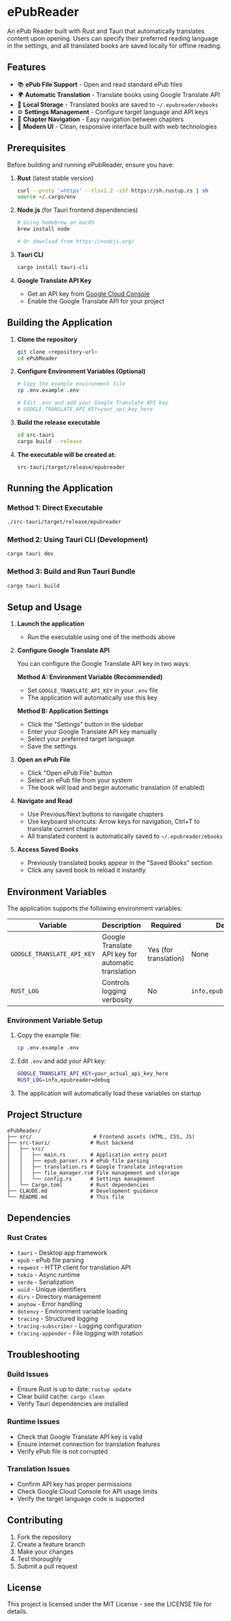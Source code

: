 # ePubReader

An ePub Reader built with Rust and Tauri that automatically translates content upon opening. Users can specify their preferred reading language in the settings, and all translated books are saved locally for offline reading.

## Features

- 📚 **ePub File Support** - Open and read standard ePub files
- 🌍 **Automatic Translation** - Translate books using Google Translate API
- 💾 **Local Storage** - Translated books are saved to `~/.epubreader/ebooks`
- ⚙️ **Settings Management** - Configure target language and API keys
- 📖 **Chapter Navigation** - Easy navigation between chapters
- 📱 **Modern UI** - Clean, responsive interface built with web technologies

## Prerequisites

Before building and running ePubReader, ensure you have:

1. **Rust** (latest stable version)
   ```bash
   curl --proto '=https' --tlsv1.2 -sSf https://sh.rustup.rs | sh
   source ~/.cargo/env
   ```

2. **Node.js** (for Tauri frontend dependencies)
   ```bash
   # Using homebrew on macOS
   brew install node
   
   # Or download from https://nodejs.org/
   ```

3. **Tauri CLI**
   ```bash
   cargo install tauri-cli
   ```

4. **Google Translate API Key**
   - Get an API key from [Google Cloud Console](https://console.cloud.google.com/)
   - Enable the Google Translate API for your project

## Building the Application

1. **Clone the repository**
   ```bash
   git clone <repository-url>
   cd ePubReader
   ```

2. **Configure Environment Variables (Optional)**
   ```bash
   # Copy the example environment file
   cp .env.example .env
   
   # Edit .env and add your Google Translate API key
   # GOOGLE_TRANSLATE_API_KEY=your_api_key_here
   ```

3. **Build the release executable**
   ```bash
   cd src-tauri
   cargo build --release
   ```

4. **The executable will be created at:**
   ```
   src-tauri/target/release/epubreader
   ```

## Running the Application

### Method 1: Direct Executable
```bash
./src-tauri/target/release/epubreader
```

### Method 2: Using Tauri CLI (Development)
```bash
cargo tauri dev
```

### Method 3: Build and Run Tauri Bundle
```bash
cargo tauri build
```

## Setup and Usage

1. **Launch the application**
   - Run the executable using one of the methods above

2. **Configure Google Translate API**
   
   You can configure the Google Translate API key in two ways:
   
   **Method A: Environment Variable (Recommended)**
   - Set `GOOGLE_TRANSLATE_API_KEY` in your `.env` file
   - The application will automatically use this key
   
   **Method B: Application Settings**
   - Click the "Settings" button in the sidebar
   - Enter your Google Translate API key manually
   - Select your preferred target language
   - Save the settings

3. **Open an ePub File**
   - Click "Open ePub File" button
   - Select an ePub file from your system
   - The book will load and begin automatic translation (if enabled)

4. **Navigate and Read**
   - Use Previous/Next buttons to navigate chapters
   - Use keyboard shortcuts: Arrow keys for navigation, Ctrl+T to translate current chapter
   - All translated content is automatically saved to `~/.epubreader/ebooks`

5. **Access Saved Books**
   - Previously translated books appear in the "Saved Books" section
   - Click any saved book to reload it instantly

## Environment Variables

The application supports the following environment variables:

| Variable | Description | Required | Default |
|----------|-------------|----------|---------|
| `GOOGLE_TRANSLATE_API_KEY` | Google Translate API key for automatic translation | Yes (for translation) | None |
| `RUST_LOG` | Controls logging verbosity | No | `info,epubreader=debug` |

### Environment Variable Setup

1. Copy the example file:
   ```bash
   cp .env.example .env
   ```

2. Edit `.env` and add your API key:
   ```bash
   GOOGLE_TRANSLATE_API_KEY=your_actual_api_key_here
   RUST_LOG=info,epubreader=debug
   ```

3. The application will automatically load these variables on startup

## Project Structure

```
ePubReader/
├── src/                    # Frontend assets (HTML, CSS, JS)
├── src-tauri/             # Rust backend
│   ├── src/
│   │   ├── main.rs        # Application entry point
│   │   ├── epub_parser.rs # ePub file parsing
│   │   ├── translation.rs # Google Translate integration
│   │   ├── file_manager.rs# File management and storage
│   │   └── config.rs      # Settings management
│   └── Cargo.toml         # Rust dependencies
├── CLAUDE.md              # Development guidance
└── README.md              # This file
```

## Dependencies

### Rust Crates
- `tauri` - Desktop app framework
- `epub` - ePub file parsing
- `reqwest` - HTTP client for translation API
- `tokio` - Async runtime
- `serde` - Serialization
- `uuid` - Unique identifiers
- `dirs` - Directory management
- `anyhow` - Error handling
- `dotenvy` - Environment variable loading
- `tracing` - Structured logging
- `tracing-subscriber` - Logging configuration
- `tracing-appender` - File logging with rotation

## Troubleshooting

### Build Issues
- Ensure Rust is up to date: `rustup update`
- Clear build cache: `cargo clean`
- Verify Tauri dependencies are installed

### Runtime Issues
- Check that Google Translate API key is valid
- Ensure internet connection for translation features
- Verify ePub file is not corrupted

### Translation Issues
- Confirm API key has proper permissions
- Check Google Cloud Console for API usage limits
- Verify the target language code is supported

## Contributing

1. Fork the repository
2. Create a feature branch
3. Make your changes
4. Test thoroughly
5. Submit a pull request

## License

This project is licensed under the MIT License - see the LICENSE file for details.
